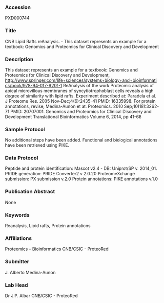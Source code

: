 ### Accession
PXD000744

### Title
CNB Lipid Rafts reAnalysis. - This dataset represents an example for a textbook: Genomics and Proteomics for Clinical Discovery and Development

### Description
This dataset represents an example for a textbook: Genomics and Proteomics for Clinical Discovery and Development, http://www.springer.com/life+sciences/systems+biology+and+bioinformatics/book/978-94-017-9201-1    ReAnalysis of the work Proteomic analysis of apical microvillous membranes of syncytiotrophoblast cells reveals a high degree of similarity with lipid rafts. Experiment described at: Paradela et al. J Proteome Res. 2005 Nov-Dec;4(6):2435-41 PMID: 16335998. For protein annotations, revise, Medina-Aunon et at. Proteomics. 2010 Sep;10(18):3262-71 PMID: 20707001. Genomics and Proteomics for Clinical Discovery and Development Translational Bioinformatics Volume 6, 2014, pp 41-68

### Sample Protocol
No additional steps have been added. Functional and biological annotations have been retrieved using PIKE.

### Data Protocol
Peptide and protein identification: Mascot v2.4 - DB: Uniprot/SP v. 2014_01. PRIDE generation: PRIDE Converter2 v 2.0.20   ProteomeXchange submission: PX submission v.2.0 Protein annotations: PIKE annotations v.1.0

### Publication Abstract
None

### Keywords
Reanalysis, Lipid rafts, Protein annotations

### Affiliations
Proteomics - Bioinformatics
CNB/CSIC - ProteoRed

### Submitter
J. Alberto Medina-Aunon

### Lab Head
Dr J.P. Albar
CNB/CSIC - ProteoRed


